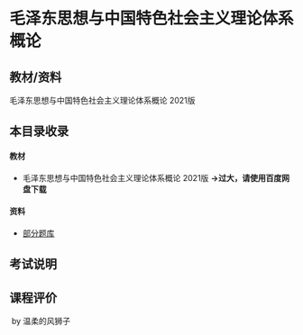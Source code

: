 # 毛泽东思想与中国特色社会主义理论体系概论

## 教材/资料

毛泽东思想与中国特色社会主义理论体系概论 2021版



## 本目录收录

#### 教材

- 毛泽东思想与中国特色社会主义理论体系概论 2021版 **->过大，请使用百度网盘下载**

#### 资料

- [部分题库](大学学习/比赛/README.md)


## 考试说明



## 课程评价



​																																													by 温柔的风狮子

